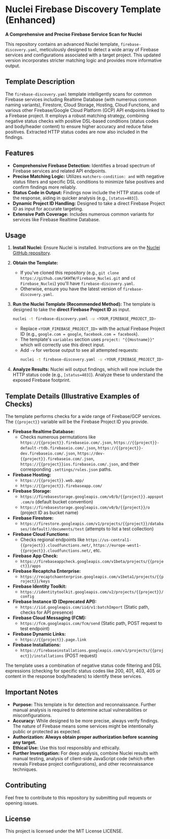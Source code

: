 # Nuclei Firebase Discovery Template (Enhanced)
**A Comprehensive and Precise Firebase Service Scan for Nuclei**

This repository contains an advanced Nuclei template, `firebase-discovery.yaml`, meticulously designed to detect a wide array of Firebase services and configurations associated with a target project. This updated version incorporates stricter matching logic and provides more informative output.

## Template Description

The `firebase-discovery.yaml` template intelligently scans for common Firebase services including Realtime Database (with numerous common naming variants), Firestore, Cloud Storage, Hosting, Cloud Functions, and various other Firebase/Google Cloud Platform (GCP) API endpoints linked to a Firebase project. It employs a robust matching strategy, combining negative status checks with positive DSL-based conditions (status codes and body/header content) to ensure higher accuracy and reduce false positives. Extracted HTTP status codes are now also included in the findings.

## Features

* **Comprehensive Firebase Detection:** Identifies a broad spectrum of Firebase services and related API endpoints.
* **Precise Matching Logic:** Utilizes `matchers-condition: and` with negative status filters and specific DSL conditions to minimize false positives and confirm findings more reliably.
* **Status Code in Output:** Findings now include the HTTP status code of the response, aiding in quicker analysis (e.g., `[status=403]`).
* **Dynamic Project ID Handling:** Designed to take a direct Firebase Project ID as input for accurate targeting.
* **Extensive Path Coverage:** Includes numerous common variants for services like Firebase Realtime Database.

## Usage

1.  **Install Nuclei:** Ensure Nuclei is installed. Instructions are on the [Nuclei GitHub repository](https://github.com/projectdiscovery/nuclei).

2.  **Obtain the Template:**
    * If you've cloned this repository (e.g., `git clone https://github.com/SKHTW/Firebase_Nuclei.git` and `cd Firebase_Nuclei`) you'll have `firebase-discovery.yaml`.
    * Otherwise, ensure you have the latest version of `firebase-discovery.yaml`.

3.  **Run the Nuclei Template (Recommended Method):**
    The template is designed to take the **direct Firebase Project ID** as input.
    ```bash
    nuclei -t firebase-discovery.yaml -u <YOUR_FIREBASE_PROJECT_ID>
    ```
    * Replace `<YOUR_FIREBASE_PROJECT_ID>` with the actual Firebase Project ID (e.g., `google.com = google`, `facebook.com = facebook`).
    * The template's `variables` section uses `project: "{{Hostname}}"` which will correctly use this direct input.
    * Add `-v` for verbose output to see all attempted requests:
        ```bash
        nuclei -t firebase-discovery.yaml -u <YOUR_FIREBASE_PROJECT_ID> -v
        ```

4.  **Analyze Results:**
    Nuclei will output findings, which will now include the HTTP status code (e.g., `[status=403]`). Analyze these to understand the exposed Firebase footprint.

## Template Details (Illustrative Examples of Checks)

The template performs checks for a wide range of Firebase/GCP services. The `{{project}}` variable will be the Firebase Project ID you provide.

* **Firebase Realtime Database:**
    * Checks numerous permutations like `https://{{project}}.firebaseio.com/.json`, `https://{{project}}-default-rtdb.firebaseio.com/.json`, `https://{{project}}-dev.firebaseio.com/.json`, `https://dev-{{project}}.firebaseio.com/.json`, `https://{{project}}ios.firebaseio.com/.json`, and their corresponding `.settings/rules.json` paths.
* **Firebase Hosting:**
    * `https://{{project}}.web.app/`
    * `https://{{project}}.firebaseapp.com/`
* **Firebase Storage:**
    * `https://firebasestorage.googleapis.com/v0/b/{{project}}.appspot.com/o` (default bucket convention)
    * `https://firebasestorage.googleapis.com/v0/b/{{project}}/o` (project ID as bucket name)
* **Firebase Firestore:**
    * `https://firestore.googleapis.com/v1/projects/{{project}}/databases/(default)/documents/test` (attempts to list a test collection)
* **Firebase Cloud Functions:**
    * Checks regional endpoints like `https://us-central1-{{project}}.cloudfunctions.net/`, `https://europe-west1-{{project}}.cloudfunctions.net/`, etc.
* **Firebase App Check:**
    * `https://firebaseappcheck.googleapis.com/v1beta/projects/{{project}}/apps`
* **Firebase Recaptcha Enterprise:**
    * `https://recaptchaenterprise.googleapis.com/v1beta1/projects/{{project}}/keys`
* **Firebase Identity Toolkit:**
    * `https://identitytoolkit.googleapis.com/v2/projects/{{project}}/config`
* **Firebase Instance ID (Deprecated API):**
    * `https://iid.googleapis.com/iid/v1:batchImport` (Static path, checks for API presence)
* **Firebase Cloud Messaging (FCM):**
    * `https://fcm.googleapis.com/fcm/send` (Static path, POST request to test endpoint)
* **Firebase Dynamic Links:**
    * `https://{{project}}.page.link`
* **Firebase Installations:**
    * `https://firebaseinstallations.googleapis.com/v1/projects/{{project}}/installations` (POST request)

The template uses a combination of negative status code filtering and DSL expressions (checking for specific status codes like 200, 401, 403, 405 or content in the response body/headers) to identify these services.

## Important Notes

* **Purpose:** This template is for detection and reconnaissance. Further manual analysis is required to determine actual vulnerabilities or misconfigurations.
* **Accuracy:** While designed to be more precise, always verify findings. The nature of Firebase means some services might be intentionally public or protected as expected.
* **Authorization:** **Always obtain proper authorization before scanning any target.**
* **Ethical Use:** Use this tool responsibly and ethically.
* **Further Investigation:** For deep analysis, combine Nuclei results with manual testing, analysis of client-side JavaScript code (which often reveals Firebase project configurations), and other reconnaissance techniques.

## Contributing

Feel free to contribute to this repository by submitting pull requests or opening issues.

## License

This project is licensed under the MIT License LICENSE.
